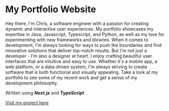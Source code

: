 # My Portfolio Website

Hey there, I'm Chris, a software engineer with a passion for creating dynamic and interactive user experiences. My portfolio showcases my expertise in Java, Javascript, Typescript, and Python, as well as my love for experimenting with new frameworks and libraries. When it comes to development, I'm always looking for ways to push the boundaries and find innovative solutions that deliver top-notch results. But I'm not just a developer - I'm also a designer at heart. I enjoy crafting beautiful user interfaces that are intuitive and easy to use. Whether it's a mobile app, a web platform, or a data-driven system, I'm always striving to create software that is both functional and visually appealing. Take a look at my portfolio to see some of my recent work and get a sense of my development philosophy.

Written using **Next.js** and **TypeScript**

[Visit my project here](https://www.chrishogan.io/)
